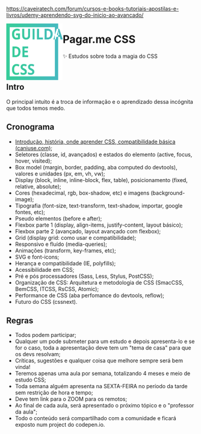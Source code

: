 
https://caveiratech.com/forum/cursos-e-books-tutoriais-apostilas-e-livros/udemy-aprendendo-svg-do-inicio-ao-avancado/

<img src="logo_pagarmecss.png" width="150px" height="150px" align="left"/>

# Pagar.me CSS

:sparkles: Estudos sobre toda a magia do CSS

<br>

## Intro

O principal intuito é a troca de informação e o aprendizado dessa incógnita que todos temos medo.

## Cronograma
* [Introdução, história, onde aprender CSS, compatibilidade básica (caniuse.com)](/../../issues/1);
* Seletores (classe, id, avançados) e estados do elemento (active, focus, hover, visited);
* Box model (margin, border, padding, aba computed do devtools), valores e unidades (px, em, vh, vw);
* Display (block, inline, inline-block, flex, table), posicionamento (fixed, relative, absolute);
* Cores (hexadecimal, rgb, box-shadow, etc) e imagens (background-image);
* Tipografia (font-size, text-transform, text-shadow, importar, google fontes, etc);
* Pseudo elementos (before e after);
* Flexbox parte 1 (display, align-items, justify-content, layout básico);
* Flexbox parte 2 (avançado, layout avançado com flexbox);
* Grid (display grid: como usar e compatibilidade);
* Responsivo e fluído (media-queries);
* Animações (transform, key-frames, etc);
* SVG e font-icons;
* Herança e compatibilidade (IE, polyfills);
* Acessibilidade em CSS;
* Pré e pós processadores (Sass, Less, Stylus, PostCSS);
* Organização de CSS: Arquitetura e metodologia de CSS (SmacCSS, BemCSS, ITCSS, RsCSS, Atomic);
* Performance de CSS (aba perfomance do devtools, reflow);
* Futuro do CSS (cssnext).

## Regras

* Todos podem participar;
* Qualquer um pode submeter para um estudo e depois apresenta-lo e se for o caso, toda a apresentação deve tem um "tema de casa" para que os devs resolvam;
* Críticas, sugestões e qualquer coisa que melhore sempre será bem vinda!
* Teremos apenas uma aula por semana, totalizando 4 meses e meio de estudo CSS;
* Toda semana alguém apresenta na SEXTA-FEIRA no período da tarde sem restrição de hora e tempo;
* Deve tem link para o ZOOM para os remotos;
* Ao final de cada aula, será apresentado o próximo tópico e o "professor da aula";
* Todo o conteúdo será compartilhado com a comunidade e ficará exposto num project do codepen.io.
